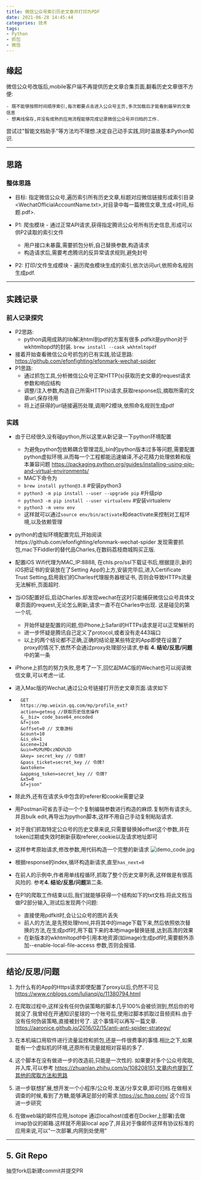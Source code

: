 ```yaml
---
title: 微信公众号索引历史文章并打印为PDF
date: 2021-06-28 14:45:44
categories: 技术
tags: 
- Python
- 抓包
- 微信
---
```


## 缘起
微信公众号改版后,mobile客户端不再提供历史文章合集页面,翻看历史文章很不方便:

    - 既不能够按照时间顺序索引,每次都要点击进入公众号主页,多次加载后才能看到最早的文章信息
    - 想离线保存,并没有成熟的应用流程能够完成记录微信公众号并归档的工作.

尝试过"智能文档助手"等方法均不理想.决定自己动手实践,同时温故基本Python知识.

---
## 思路
### 整体思路
- 目标: 指定微信公众号,遍历索引所有历史文章,标题对应微信链接形成索引目录<WechatOfficialAccountName.txt>,对目录中每一篇微信文章,生成<时间_标题.pdf>.

- P1: 爬虫模块 - 通过正常API请求,获得指定腾讯公众号所有历史信息,形成可以供P2读取的索引文件
    - 用户接口未暴露,需要抓包分析,自己替换参数,构造请求
    - 构造请求后,需要考虑腾讯的反异常请求规则,避免封号
- P2: 打印/文件生成模块 - 遍历爬虫模块生成的索引,依次访问url,依照命名规则生成pdf.

---
## 实践记录
### 前人记录探究
- P2思路:
    - python调用成熟的lib解决html到pdf的方案有很多.pdfkit是python对于wkhtmltopdf的封装. `brew install --cask wkhtmltopdf`
- 接着开始查看微信公众号抓包的已有实践,验证思路:
    https://github.com/efonfighting/efonmark-wechat-spider
- P1思路:
    - 通过抓包工具,分析微信公众号正常HTTP(s)获取历史文章的request请求参数和响应结构
    - 调整/注入参数,构造自己所需HTTP(s)请求,获取response后,摘取所需的文章url,保存待用
    - 将上述获得的url链接遍历处理,调用P2模块,依照命名规则生成pdf

### 实践
- 由于已经很久没有碰python,所以这里从新记录一下python环境配置
    - 为避免python包依赖耦合管理混乱,bin的python版本过多等问题,需要配置python虚拟环境.从而每一个工程都能迅速编译,不必花精力处理依赖和版本兼容问题 https://packaging.python.org/guides/installing-using-pip-and-virtual-environments/
    - MAC下命令为
    - `brew install python@3.8` #安装python3
    - `python3 -m pip install --user --upgrade pip` #升级pip
    - `python3 -m pip install --user virtualenv` #安装virtualenv
    - `python3 -m venv env`
    - 这样就可以通过`source env/bin/activate`和deactivate来控制对工程环境,以及依赖管理

- python的虚拟环境配置完后,开始阅读https://github.com/efonfighting/efonmark-wechat-spider 发现需要抓包,mac下Fiddler的替代品Charles,在数码荔枝商城购买正版. 
- 配置iOS Wifi代理为MAC_IP:8888, 在chls.pro/ssl下载证书后,根据提示,新的iOS把证书的安装放在了Setting App的上方,安装完毕后,进入Certificate Trust Setting,启用我们的Charles代理服务器根证书, 否则会导致HTTPs流量无法解析,页面超时.
- 当iOS配置好后,启动Charles.却发现wechat在这时只能捕获微信公众号具体文章页面的request,无论怎么刷新,请求一直不在Charles中出现. 这是碰见的第一个坑.
    - 开始怀疑是配置的问题,但iPhone上Safari的HTTPs请求是可以正常解析的
    - 进一步怀疑是腾讯自己定义了protocol,或者没有走443端口
    - 以上的两个结论都不正确,正确的结论是某些特定的App即使在设置了proxy的情况下,依然不会通过proxy处理部分请求,参看 **4. 结论/反思/问题** 中的第一条
- iPhone上抓包的努力失败,思考了一下,回忆起MAC版的Wechat也可以阅读微信文章,可以考虑一试.
- 进入Mac版的Wechat,通过公众号链接打开历史文章页面.请求如下

- ```
    GET 
    https://mp.weixin.qq.com/mp/profile_ext?
    action=getmsg //获取历史信息操作
    &__biz= code_base64_encoded 
    &f=json
    &offset=0 // 文章游标
    &count=10
    &is_ok=1
    &scene=124
    &uin=MzMzMDczNDU%3D
    &key= secret_key // 令牌?
    &pass_ticket=secret_key // 令牌?
    &wxtoken=
    &appmsg_token=secret_key // 令牌?
    &x5=0
    &f=json"
    ```
    
- 除此外,还有在请求头中包含的referer和cookie需要记录

- 用Postman可省去手动一个个复制编辑参数进行构造的麻烦.复制所有请求头,并且bulk edit,再导出为python脚本,这样不用自己手动复制粘贴请求. 

- 对于我们抓取特定公众号的历史文章来说,只需要替换掉offset这个参数,并在token过期或失效时刷新获取referer,cookie以及请求地址即可

- 这样参考原始请求,修改参数,用代码构造一个完整的新请求
![demo_code.jpg](/assets/blogImg/微信公众号索引历史文章并打印为PDF/demo_code.jpg)

- 根据response的index,循环构造新请求,直至`has_next=0`

- 在前人的示例中,作者用单线程循环,抓取了整个历史文章列表,这样做是有很高风险的. 参考**4. 结论/反思/问题**第二条.

- 在P1的爬取工作结束以后,我们就能够获得一个结构如下的txt文档.将此文档当做P2部分输入,测试后发现两个问题:
    - 直接使用pdfkit时,会让公众号的图片丢失
    - 前人的方法,是先预处理html,并将其中的image下载下来,然后依照依次替换的方法,在生成pdf时,用下载下来的本地image替换链接,达到高清的效果
    - 在新版本的wkhtmltopdf中引用本地资源(如image)生成pdf时,需要额外添加--enable-local-file-access 参数,否则会报错.


---
## 结论/反思/问题
1. 为什么有的App的Https请求即使配置了proxy以后,仍然不可见
https://www.cnblogs.com/lulianqi/p/11380794.html

2. 在爬取过程中,这样没有任何伪装策略的脚本几乎100%会被侦测到,然后你的号就没了.我曾经在开通知识星球的一个账号后,使用过脚本抓取过音频资料.由于没有任何伪装策略,直接被封号了. 这个事情可以再写一篇文章.
https://aaronice.github.io/2016/02/15/anti-anti-spider-strategy/

3. 在本机端口用软件进行流量监控和抓包,还是一件很费事的事情.相比之下,如果能有一个虚拟机的环境,还原所有流量就相对容易的多了. 

4. 这个脚本在没有做进一步的改造前,只能是一次性的. 如果要对多个公众号爬取,并入库,可以参考
https://zhuanlan.zhihu.com/p/108208151,文章内也提到了其他的爬取方法和思路

5. 进一步联想扩展,想开发一个小程序/公众号.发送/分享文章,即可归档.在做相关调查的时候,看到了方糖,能够满足部分的需求.https://sc.ftqq.com/ 这个应当进一步研究

6. 在做web端的邮件应用,Isotope 通过localhost(或者在Docker上部署)去做imap协议的邮箱.这样就不用装local app了,并且对于像邮件这样有协议标准的应用来说,可以"一次部署,内网到处使用"

---
## 5. Git Repo
抽空fork后新建commit并提交PR






